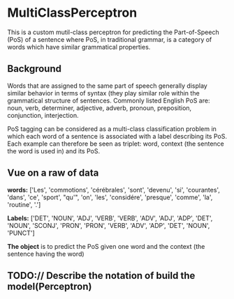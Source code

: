 # MultiClassPerceptron
This is a custom mutil-class perceptron for predicting the Part-of-Speech (PoS) of a sentence where PoS, in traditional grammar,   is a category of words which have similar grammatical properties.

## Background
Words that are assigned to the same part of speech generally display similar behavior in terms of syntax (they play similar role
within the grammatical structure of sentences. Commonly listed English PoS are: noun,
verb, determiner, adjective, adverb, pronoun, preposition, conjunction, interjection.

PoS tagging can be considered as a multi-class classification problem in which each
word of a sentence is associated with a label describing its PoS. Each example can therefore be seen as triplet: word, context (the sentence the word is used in) and its PoS.

## Vue on a raw of data
**words:** ['Les', 'commotions', 'cérébrales', 'sont', 'devenu', 'si', 'courantes', 'dans', 'ce', 'sport', "qu'", 'on', 'les', 'considére', 'presque', 'comme', 'la', 'routine', '.']

**Labels:** ['DET', 'NOUN', 'ADJ', 'VERB', 'VERB', 'ADV', 'ADJ', 'ADP', 'DET', 'NOUN', 'SCONJ', 'PRON', 'PRON', 'VERB', 'ADV', 'ADP', 'DET', 'NOUN', 'PUNCT']

**The object** is to predict the PoS given one word and the context (the sentence having the word)

## TODO:// Describe the notation of build the model(Perceptron)
